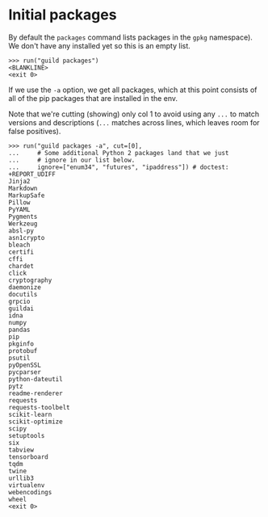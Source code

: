 # Initial packages

By default the `packages` command lists packages in the `gpkg`
namespace). We don't have any installed yet so this is an empty list.

    >>> run("guild packages")
    <BLANKLINE>
    <exit 0>

If we use the `-a` option, we get all packages, which at this point
consists of all of the pip packages that are installed in the env.

Note that we're cutting (showing) only col 1 to avoid using any `...`
to match versions and descriptions (`...` matches across lines, which
leaves room for false positives).

    >>> run("guild packages -a", cut=[0],
    ...     # Some additional Python 2 packages land that we just
    ...     # ignore in our list below.
    ...     ignore=["enum34", "futures", "ipaddress"]) # doctest: +REPORT_UDIFF
    Jinja2
    Markdown
    MarkupSafe
    Pillow
    PyYAML
    Pygments
    Werkzeug
    absl-py
    asn1crypto
    bleach
    certifi
    cffi
    chardet
    click
    cryptography
    daemonize
    docutils
    grpcio
    guildai
    idna
    numpy
    pandas
    pip
    pkginfo
    protobuf
    psutil
    pyOpenSSL
    pycparser
    python-dateutil
    pytz
    readme-renderer
    requests
    requests-toolbelt
    scikit-learn
    scikit-optimize
    scipy
    setuptools
    six
    tabview
    tensorboard
    tqdm
    twine
    urllib3
    virtualenv
    webencodings
    wheel
    <exit 0>
